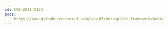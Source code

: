 ```yaml
---
id: CVE-2011-5124
pocs:
  - https://raw.githubusercontent.com/rapid7/metasploit-framework/master/modules/exploits/windows/misc/bcaaa_bof.rb
---
```


